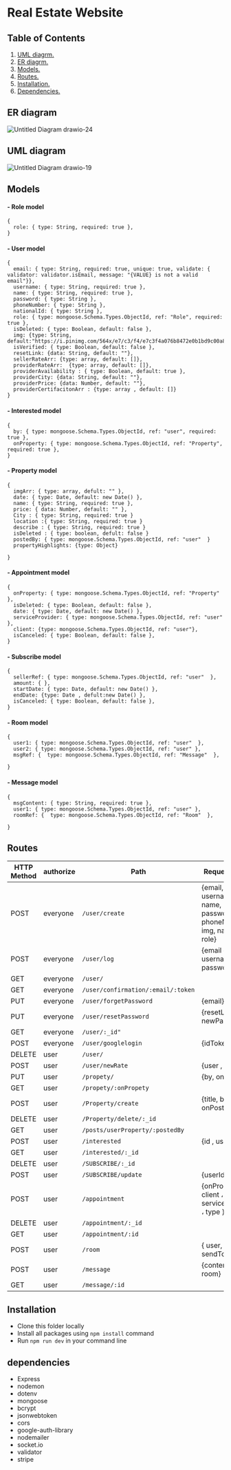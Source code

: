 # Real Estate Website

## Table of Contents
1. [ UML diagrm.](#uml)
2. [ ER diagrm. ](#er)
3. [ Models. ](#models)
4. [ Routes. ](#routes)
5. [ Installation. ](#installation)
6. [ Dependencies. ](#dep)


<a name="er"></a>

## ER diagram
![Untitled Diagram drawio-24](https://user-images.githubusercontent.com/92247950/146674221-5d3d6171-ac44-48ab-bd8e-e8e503882bf1.png)


<a name="uml"></a>

## UML diagram
![Untitled Diagram drawio-19](https://user-images.githubusercontent.com/92247950/146519206-914ec7dd-cdb9-4e63-b9a8-91ccc71ee83d.png)





<a name="models"></a>

## Models
#### - Role model 
```
{
  role: { type: String, required: true },
}
```
#### - User model 
```
{
  email: { type: String, required: true, unique: true, validate: { validator: validator.isEmail, message: "{VALUE} is not a valid email"}},
  username: { type: String, required: true },
  name: { type: String, required: true },
  password: { type: String },
  phoneNumber: { type: String },
  nationalId: { type: String },
  role: { type: mongoose.Schema.Types.ObjectId, ref: "Role", required: true },
  isDeleted: { type: Boolean, default: false },
  img: {type: String, default:"https://i.pinimg.com/564x/e7/c3/f4/e7c3f4a076b8472e0b1bd9c00a847f7f.jpg"},
  isVerified: { type: Boolean, default: false },
  resetLink: {data: String, default: ""},
  sellerRateArr: {type: array, default: []},
  providerRateArr:  {type: array, default: []},
  providerAvailability : { type: Boolean, default: true },
  providerCity: {data: String, default: ""},
  providerPrice: {data: Number, default: ""},
  providerCertifacitonArr : {type: array , default: []}
}

```
#### - Interested model 
```
{
  by: { type: mongoose.Schema.Types.ObjectId, ref: "user", required: true },
  onProperty: { type: mongoose.Schema.Types.ObjectId, ref: "Property", required: true },
}
```
#### - Property model 
```
{
  imgArr: { type: array, defult: "" },
  date: { type: Date, default: new Date() },
  name: { type: String, required: true },
  price: { data: Number, default: "" },
  City : { type: String, required: true }
  location :{ type: String, required: true }
  describe : { type: String, required: true }
  isDeleted : { type: boolean, defult: false }
  postedBy: { type: mongoose.Schema.Types.ObjectId, ref: "user"  }
  propertyHighlights: {type: Object}
  
}
```
#### - Appointment model 
```
{
  onProperty: { type: mongoose.Schema.Types.ObjectId, ref: "Property"  },
  isDeleted: { type: Boolean, default: false },
  date: { type: Date, default: new Date() },
  serviceProvider: { type: mongoose.Schema.Types.ObjectId, ref: "user"  },
  client: {type: mongoose.Schema.Types.ObjectId, ref: "user"},
  isCanceled: { type: Boolean, default: false },
}
```

#### - Subscribe model 
```
{
  sellerRef: { type: mongoose.Schema.Types.ObjectId, ref: "user"  },
  amount: { },
  startDate: { type: Date, default: new Date() },
  endDate: {type: Date , defult:new Date() },
  isCanceled: { type: Boolean, default: false },
}
```

#### - Room model 
```
{
  user1: { type: mongoose.Schema.Types.ObjectId, ref: "user"  },
  user2: { type: mongoose.Schema.Types.ObjectId, ref: "user" },
  msgRef: {  type: mongoose.Schema.Types.ObjectId, ref: "Message"  },

}
```

#### - Message model 
```
{
  msgContent: { type: String, required: true },
  user1: { type: mongoose.Schema.Types.ObjectId, ref: "user" },
  roomRef: {  type: mongoose.Schema.Types.ObjectId, ref: "Room"  },

}
```


<a name="routes"></a>

## Routes
HTTP Method   | authorize     |    Path                                |  Request Body         
------------- | -----------   | ---------------------------            |---------------------- 
POST          | everyone      |`/user/create`                          |{email, username, name, password, phoneNumber, img, nationalId, role}
POST          | everyone      |`/user/log`                             |{email or username, password}     
GET           | everyone      |`/user/`                                |                       
GET           | everyone      |`/user/confirmation/:email/:token`      |                       
PUT           | everyone      |`/user/forgetPassword`                  |{email}     
PUT           | everyone      |`/user/resetPassword`                   |{resetLink, newPassword}  
GET           | everyone      |`/user/:_id"`                           |                       
POST          | everyone      |`/user/googlelogin`                     |{idToken} 
DELETE        | user          |`/user/`                                |
POST          | user          |`/user/newRate`                         |{user , rate} 
PUT           | user          |`/propety/`                             |{by, onPost}
GET           | user          |`/propety/:onPropety`                   |
POST          | user          |`/Property/create`                      |{title, by, onPost}
DELETE        | user          |`/Property/delete/:_id`                 |
GET           | user          |`/posts/userProperty/:postedBy`         |
POST          | user          |`/interested`                           |{id , userId}
GET           | user          |`/interested/:_id`                      |
DELETE        | user          |`/SUBSCRIBE/:_id`                       |
POST          | user          |`/SUBSCRIBE/update`                     |{userId}
POST          | user          |`/appointment`                          |{onProperty ، client ، serviceProvider ، type }
DELETE        | user          |`/appointment/:_id`                     |
GET           | user          |`/appointment/:id`                      |
POST          | user          |`/room`                                 |{ user, sendToUser }
POST          | user          |`/message`                              | {content , user , room}
GET           | user          |`/message/:id`                          |


<a name="installation"></a>

## Installation
- Clone this folder locally
- Install all packages using `npm install` command
- Run `npm run dev` in your command line


<a name="dep"></a>
## dependencies
- Express
- nodemon
- dotenv
- mongoose
- bcrypt
- jsonwebtoken
- cors
- google-auth-library
- nodemailer
- socket.io
- validator
- stripe


